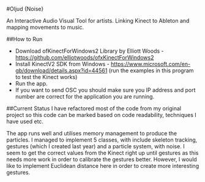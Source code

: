 #Oljud {Noise}

An Interactive Audio Visual Tool for artists. Linking Kinect to Ableton and mapping movements to music.

##How to Run
- Download ofKinectForWindows2 Library by Elliott Woods - https://github.com/elliotwoods/ofxKinectForWindows2
- Install KinectV2 SDK from Windows - https://www.microsoft.com/en-gb/download/details.aspx?id=44561 (run the examples in this program to test the Kinect works)
- Run the app.
- If you want to send OSC you should make sure you IP address and port number are correct for the application you are running.

##Current Status
I have refactored most of the code from my original project so this code can be marked based on code readability, techniques I have used etc.

The app runs well and utilises memory management to produce the particles. I managed to implement 5 classes, with include skeleton tracking, gestures (which I created last year) and a particle system, with noise. I seem to get the correct values from the Kinect right up until gestures as this needs more work in order to calibrate the gestures better. However, I would like to implement Euclidean distance here in order to create more interesting gestures.
